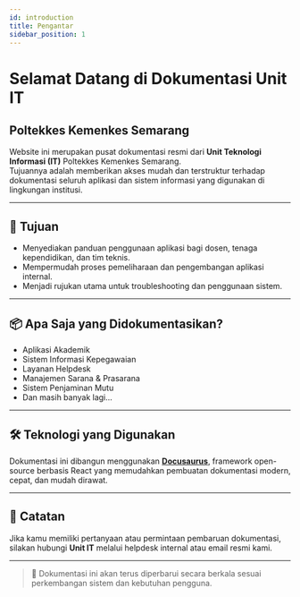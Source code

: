```yaml
---
id: introduction
title: Pengantar
sidebar_position: 1
---
```


# Selamat Datang di Dokumentasi Unit IT  
## Poltekkes Kemenkes Semarang

Website ini merupakan pusat dokumentasi resmi dari **Unit Teknologi Informasi (IT)** Poltekkes Kemenkes Semarang.  
Tujuannya adalah memberikan akses mudah dan terstruktur terhadap dokumentasi seluruh aplikasi dan sistem informasi yang digunakan di lingkungan institusi.

---

## 🎯 Tujuan

- Menyediakan panduan penggunaan aplikasi bagi dosen, tenaga kependidikan, dan tim teknis.
- Mempermudah proses pemeliharaan dan pengembangan aplikasi internal.
- Menjadi rujukan utama untuk troubleshooting dan penggunaan sistem.

---

## 📦 Apa Saja yang Didokumentasikan?

- Aplikasi Akademik
- Sistem Informasi Kepegawaian
- Layanan Helpdesk
- Manajemen Sarana & Prasarana
- Sistem Penjaminan Mutu
- Dan masih banyak lagi...

---

## 🛠️ Teknologi yang Digunakan

Dokumentasi ini dibangun menggunakan **[Docusaurus](https://docusaurus.io/)**, framework open-source berbasis React yang memudahkan pembuatan dokumentasi modern, cepat, dan mudah dirawat.

---

## 📌 Catatan

Jika kamu memiliki pertanyaan atau permintaan pembaruan dokumentasi, silakan hubungi **Unit IT** melalui helpdesk internal atau email resmi kami.

---

> 🧩 Dokumentasi ini akan terus diperbarui secara berkala sesuai perkembangan sistem dan kebutuhan pengguna.

